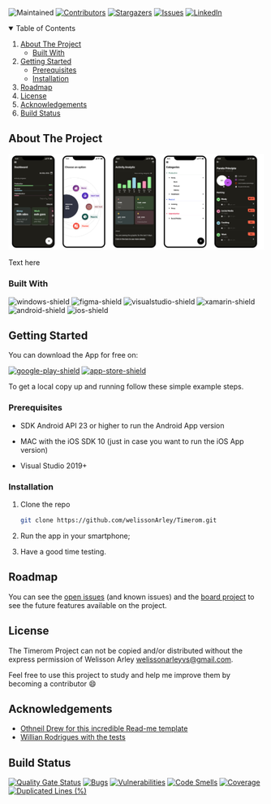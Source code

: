 ![Maintained](https://img.shields.io/badge/Maintained%3F-yes-green.svg?style=for-the-badge)
[![Contributors][contributors-shield]][contributors-url]
[![Stargazers][stars-shield]][stars-url]
[![Issues][issues-shield]][issues-url]
[![LinkedIn][linkedin-shield]][linkedin-url]

<!-- TABLE OF CONTENTS -->
<details open="open">
  <summary>Table of Contents</summary>
  <ol>
    <li>
      <a href="#about-the-project">About The Project</a>
      <ul>
        <li><a href="#built-with">Built With</a></li>
      </ul>
    </li>
    <li>
      <a href="#getting-started">Getting Started</a>
      <ul>
        <li><a href="#prerequisites">Prerequisites</a></li>
        <li><a href="#installation">Installation</a></li>
      </ul>
    </li>
    <li><a href="#roadmap">Roadmap</a></li>
    <li><a href="#license">License</a></li>
    <li><a href="#acknowledgements">Acknowledgements</a></li>
    <li><a href="#build-status">Build Status</a></li>
  </ol>
</details>

<!-- ABOUT THE PROJECT -->
## About The Project

[![Timerom Screen Shot][product-screenshot]](https://example.com)

Text here

### Built With

![windows-shield] ![figma-shield] ![visualstudio-shield] ![xamarin-shield] ![android-shield] ![ios-shield]

<!-- GETTING STARTED -->
## Getting Started

You can download the App for free on:

[![google-play-shield]](https://play.google.com/store/apps/details?id=com.id1tech.homuai.app)
[![app-store-shield]](https://example.com)

To get a local copy up and running follow these simple example steps.

### Prerequisites

* SDK Android API 23 or higher to run the Android App version

* MAC with the iOS SDK 10 (just in case you want to run the iOS App version)

* Visual Studio 2019+

### Installation

1. Clone the repo
   ```sh
   git clone https://github.com/welissonArley/Timerom.git
   ```
2. Run the app in your smartphone;

3. Have a good time testing.

<!-- ROADMAP -->
## Roadmap

You can see the [open issues](https://github.com/welissonArley/Timerom/issues) (and known issues) and the [board project](https://github.com/welissonArley/Timerom/projects/1) to see the future features available on the project.

<!-- LICENSE -->
## License

The Timerom Project can not be copied and/or distributed without the express permission of Welisson Arley <welissonarleyvs@gmail.com>.

Feel free to use this project to study and help me improve them by becoming a contributor :smile:

<!-- ACKNOWLEDGEMENTS -->
## Acknowledgements
* [Othneil Drew for this incredible Read-me template](https://github.com/othneildrew/Best-README-Template)
* [Willian Rodrigues with the tests](https://www.linkedin.com/in/willian-rodrigues-b99b76b7/)

<!-- Build Status (Badges) -->
## Build Status
[![Quality Gate Status](https://sonarcloud.io/api/project_badges/measure?project=welissonArley_Homuai&metric=alert_status)](https://sonarcloud.io/dashboard?id=welissonArley_Homuai)
[![Bugs](https://sonarcloud.io/api/project_badges/measure?project=welissonArley_Homuai&metric=bugs)](https://sonarcloud.io/dashboard?id=welissonArley_Homuai)
[![Vulnerabilities](https://sonarcloud.io/api/project_badges/measure?project=welissonArley_Homuai&metric=vulnerabilities)](https://sonarcloud.io/dashboard?id=welissonArley_Homuai)
[![Code Smells](https://sonarcloud.io/api/project_badges/measure?project=welissonArley_Homuai&metric=code_smells)](https://sonarcloud.io/dashboard?id=welissonArley_Homuai)
[![Coverage](https://sonarcloud.io/api/project_badges/measure?project=welissonArley_Homuai&metric=coverage)](https://sonarcloud.io/dashboard?id=welissonArley_Homuai)
[![Duplicated Lines (%)](https://sonarcloud.io/api/project_badges/measure?project=welissonArley_Homuai&metric=duplicated_lines_density)](https://sonarcloud.io/dashboard?id=welissonArley_Homuai)

<!-- MARKDOWN LINKS & IMAGES -->
[product-screenshot]: readme-images/screenshot.png
[contributors-shield]: https://img.shields.io/github/contributors/welissonArley/Homuai.svg?style=for-the-badge
[contributors-url]: https://github.com/welissonArley/Homuai/graphs/contributors
[stars-shield]: https://img.shields.io/github/stars/welissonArley/Homuai.svg?style=for-the-badge
[stars-url]: https://github.com/welissonArley/Homuai/stargazers
[issues-shield]: https://img.shields.io/github/issues/welissonArley/Homuai.svg?style=for-the-badge
[issues-url]: https://github.com/welissonArley/Homuai/issues
[linkedin-shield]: https://img.shields.io/badge/-LinkedIn-black.svg?style=for-the-badge&logo=linkedin&colorB=555
[linkedin-url]: https://www.linkedin.com/in/welissonarley/
[xamarin-shield]: https://img.shields.io/badge/Xamarin-3498DB?style=for-the-badge&logo=xamarin&logoColor=white
[android-shield]: https://img.shields.io/badge/Android-3DDC84?style=for-the-badge&logo=android&logoColor=white
[ios-shield]: https://img.shields.io/badge/iOS-000000?style=for-the-badge&logo=ios&logoColor=white
[windows-shield]: https://img.shields.io/badge/Windows-0078D6?style=for-the-badge&logo=windows&logoColor=white
[visualstudio-shield]: https://img.shields.io/badge/Visual_Studio-5C2D91?style=for-the-badge&logo=visual%20studio&logoColor=white
[figma-shield]: https://img.shields.io/badge/Figma-F24E1E?style=for-the-badge&logo=figma&logoColor=white
[buymecoffe-shield]: https://img.shields.io/badge/Buy_Me_A_Coffee-FFDD00?style=for-the-badge&logo=buy-me-a-coffee&logoColor=black
[google-play-shield]: https://img.shields.io/badge/Google_Play-414141?style=for-the-badge&logo=google-play&logoColor=white
[app-store-shield]: https://img.shields.io/badge/App_Store-0D96F6?style=for-the-badge&logo=app-store&logoColor=white
